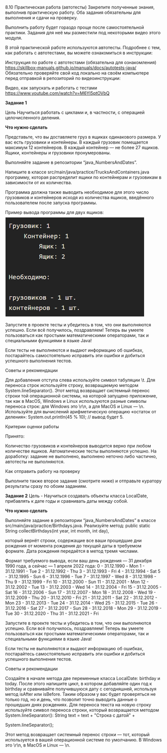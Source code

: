 8.10 Практическая работа (автотесты)
Закрепите полученные знания, выполнив практическую работу. Оба задания обязательны для выполнения и сдачи на проверку.

Выполнить работу будет гораздо проще после самостоятельной практики. Задания для неё мы разместили под некоторыми видео этого модуля.

В этой практической работе используются автотесты. Подробнее с тем, как работать с автотестами, вы можете ознакомиться в инструкции:

Инструкция по работе с автотестами (обязательна для ознакомления) https://skillbox-manuals.github.io/manuals/docs/autotests-java/
Обязательно проверяйте свой код локально на своём компьютере перед отправкой в репозиторий по видеоинструкции:

Видео, как запускать и работать с тестами https://www.youtube.com/watch?v=M6YI5ptOVbQ

**Задание 1**

Цель Научиться работать с циклами и, в частности, с операцией целочисленного деления.

**Что нужно сделать**

Представьте, что вы доставляете груз в ящиках одинакового размера. У вас есть грузовики и контейнеры. В каждый грузовик помещается максимум 12 контейнеров. В каждый контейнер — не более 27 ящиков. Ящики, контейнеры и грузовики пронумерованы.

Выполняйте задание в репозитории “java_NumbersAndDates”.

Напишите в классе src/main/java/practice/TrucksAndContainers.java программу, которая распределит ящики по контейнерам и грузовикам в зависимости от их количества.

Программа должна также выводить необходимое для этого число грузовиков и контейнеров исходя из количества ящиков, введённого пользователем после запуска программы.

Пример вывода программы для двух ящиков:
![img.png](img.png)

Запустите в проекте тесты и убедитесь в том, что они выполняются успешно. Если всё получилось, поздравляем! Теперь вы умеете пользоваться как простыми математическими операторами, так и специальными функциями в языке Java!

Если тесты не выполняются и выдают информацию об ошибках, постарайтесь самостоятельно исправить эти ошибки и добиться успешного выполнения тестов.

Советы и рекомендации

Для добавления отступа слева используйте символ табуляции \t.
Для переноса строк используйте строку, возвращаемую методом System.lineSeparator(). Этот метод возвращает системный перенос строки той операционной системы, на которой запущено приложение, так как в MacOS, Windows и Linux используются разные символы переноса строк: для Windows это \r\n, а для MacOS и Linux — \n.
Используйте для вычислений арифметическую операцию «остаток от деления»:
System.out.println(45 % 10); // вывод будет 5.

Критерии оценки работы

Принято: 

Количество грузовиков и контейнеров выводится верно при любом количестве ящиков.
Автоматические тесты выполняются успешно.
На доработку: задание не выполнено, выполнено неточно либо частично, автотесты не выполняются.

Как отправить работу на проверку

Выполните также второе задание (смотрите ниже) и отправьте куратору результаты сразу по обоим заданиям.


**Задание 2**
Цель - Научиться создавать объекты класса LocalDate, прибавлять к дате годы и сравнивать даты между собой.

**Что нужно сделать**

Выполняйте задание в репозитории “java_NumbersAndDates” в классе src/main/java/practice/Birthdays.java.
Реализуйте метод:
public static String collectBirthdays(int year, int month, int day),

который вернёт строки, содержащие все ваши прошедшие дни рождения от момента рождения до текущей даты в требуемом формате. Дата рождения передаётся в метод тремя числами.

Формат требуемого вывода, если ваш день рождения — 31 декабря 1990 года, а сейчас — 1 апреля 2022 года:
0 - 31.12.1990 - Mon
1 - 31.12.1991 - Tue
2 - 31.12.1992 - Thu
3 - 31.12.1993 - Fri
4 - 31.12.1994 - Sat
5 - 31.12.1995 - Sun
6 - 31.12.1996 - Tue
7 - 31.12.1997 - Wed
8 - 31.12.1998 - Thu
9 - 31.12.1999 - Fri
10 - 31.12.2000 - Sun
11 - 31.12.2001 - Mon
12 - 31.12.2002 - Tue
13 - 31.12.2003 - Wed
14 - 31.12.2004 - Fri
15 - 31.12.2005 - Sat
16 - 31.12.2006 - Sun
17 - 31.12.2007 - Mon
18 - 31.12.2008 - Wed
19 - 31.12.2009 - Thu
20 - 31.12.2010 - Fri
21 - 31.12.2011 - Sat
22 - 31.12.2012 - Mon
23 - 31.12.2013 - Tue
24 - 31.12.2014 - Wed
25 - 31.12.2015 - Tue
26 - 31.12.2016 - Sat
27 - 31.12.2017 - Sun
28 - 31.12.2018 - Mon
29 - 31.12.2019 - Tue
30 - 31.12.2020 - Thu
31 - 31.12.2021 - Fri

Запустите в проекте тесты и убедитесь в том, что они выполняются успешно. Если всё получилось, поздравляем! Теперь вы умеете пользоваться как простыми математическими операторами, так и специальными функциями в языке Java!

Если тесты не выполняются и выдают информацию об ошибках, постарайтесь самостоятельно исправить эти ошибки и добиться успешного выполнения тестов.

Советы и рекомендации

Создайте в начале метода две переменные класса LocalDate: birthday и today. После этого напишите цикл, в котором добавляйте один год к birthday и сравнивайте получившуюся дату с сегодняшней, используя метод isAfter или isBefore. Таким образом у вас будет проверяться не только год, но и день, что позволит точно выводить данные о прошедших днях рождениях.
Для переноса текста на новую строку используйте символ переноса строки, который возвращается методом System.lineSeparator():
String text = text + "Строка с датой" +

System.lineSeparator();

Этот метод возвращает системный перенос строки — тот, который используется в вашей операционной системе по умолчанию. В Windows это \r\n, в MacOS и Linux — \n.